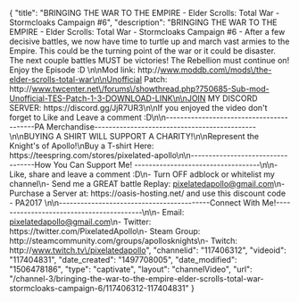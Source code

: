 {
    "title": "BRINGING THE WAR TO THE EMPIRE - Elder Scrolls: Total War - Stormcloaks Campaign #6",
    "description": "BRINGING THE WAR TO THE EMPIRE - Elder Scrolls: Total War - Stormcloaks Campaign #6 - After a few decisive battles, we now have time to turtle up and march vast armies to the Empire. This could be the turning point of the war or it could be disaster.  The next couple battles MUST be victories! The Rebellion must continue on!  Enjoy the Episode :D \n\nMod link: http:\/\/www.moddb.com\/mods\/the-elder-scrolls-total-war\n\nUnofficial Patch: http:\/\/www.twcenter.net\/forums\/showthread.php?750685-Sub-mod-Unofficial-TES-Patch-1-3-DOWNLOAD-LINK\n\nJOIN MY DISCORD SERVER: https:\/\/discord.gg\/JjR7UR3\n\nIf you enjoyed the video don't forget to Like and Leave a comment :D\n\n-----------------------------------------PA Merchandise---------------------------------------------\n\nBUYING A SHIRT WILL SUPPORT A CHARITY!\n\nRepresent the Knight's of Apollo!\nBuy a T-shirt Here: https:\/\/teespring.com\/stores\/pixelated-apollo\n\n----------------------------------How You Can Support Me! -----------------------------------\n\n- Like, share and leave a comment :D\n- Turn OFF adblock or whitelist my channel\n- Send me a GREAT battle Replay: pixelatedapollo@gmail.com\n- Purchase a Server at: https:\/\/oasis-hosting.net\/ and use this discount code - PA2017 \n\n------------------------------------------Connect With Me!-----------------------------------------\n\n- Email: pixelatedapollo@gmail.com\n- Twitter: https:\/\/twitter.com\/PixelatedApollo\n- Steam Group:  http:\/\/steamcommunity.com\/groups\/apollosknights\n- Twitch: http:\/\/www.twitch.tv\/pixelatedapollo",
    "channelid": "117406312",
    "videoid": "117404831",
    "date_created": "1497708005",
    "date_modified": "1506478186",
    "type": "captivate",
    "layout": "channelVideo",
    "url": "\/channel-3\/bringing-the-war-to-the-empire-elder-scrolls-total-war-stormcloaks-campaign-6\/117406312-117404831"
}